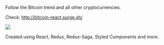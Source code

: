 Follow the Bitcoin trend and all other cryptocurrencies.

Check: http://bitcoin-react.surge.sh/

<a href="http://bitcoin-react.surge.sh/" target="_blank">
  <img src="https://raw.githubusercontent.com/gustavogodoi/react-cryptomarket/master/public/assets/images/cryptocurrency-market.jpg" />
</a>

Created using React, Redux, Redux-Saga, Styled Components and more.
